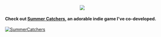 <h1 align="center">
    <img src="https://readme-typing-svg.herokuapp.com/?font=Source+Code+Pro&size=35&center=true&vCenter=true&width=900&height=70&duration=6000&pause=1000&color=BA96AA&lines=Hi+There!+👋;+I'm+Vasyl+Romanets;+A+Game+Developer+from+Ukraine+🇺🇦;" />
</h1>

#### Check out [Summer Catchers](https://summercatchers.com/), an adorable indie game I've co-developed.

[![SummerCatchers](https://github.com/VasylRomanets/VasylRomanets/assets/23483473/8794c9d5-13ef-484a-919b-46a4150699e5)](https://summercatchers.com/)
